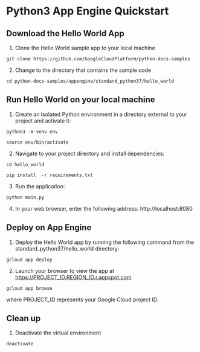 # Python3 App Engine Quickstart

## Download the Hello World App

1. Clone the Hello World sample app to your local machine

`git clone https://github.com/GoogleCloudPlatform/python-docs-samples`

2. Change to the directory that contains the sample code

`cd python-docs-samples/appengine/standard_python37/hello_world`

## Run Hello World on your local machine

1. Create an isolated Python environment in a directory external to your project and activate it:

`python3 -m venv env`

`source env/bin/activate`

2. Navigate to your project directory and install dependencies:

`cd hello_world`

`pip install  -r requirements.txt`

3. Run the application:

`python main.py`

4. In your web browser, enter the following address:
http://localhost:8080

## Deploy on App Engine

1. Deploy the Hello World app by running the following command from the standard_python37/hello_world directory:

`gcloud app deploy`

2. Launch your browser to view the app at https://PROJECT_ID.REGION_ID.r.appspot.com

`gcloud app browse`

where PROJECT_ID represents your Google Cloud project ID.

## Clean up

1. Deactivate the virtual environment

`deactivate`
